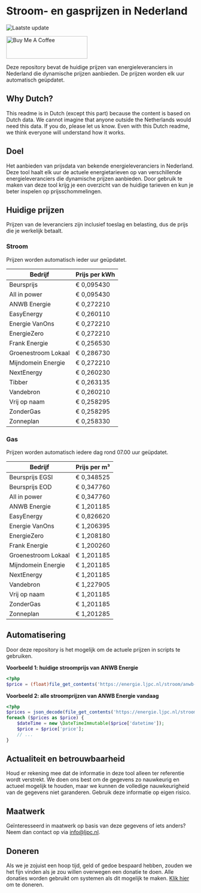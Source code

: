 # Stroom- en gasprijzen in Nederland

![Laatste update](https://img.shields.io/badge/laatste%20update-2025--04--21%2001%3A00%20CET-brightgreen)

<a href="https://www.buymeacoffee.com/Lars-" target="_blank"><img src="https://cdn.buymeacoffee.com/buttons/v2/default-orange.png" alt="Buy Me A Coffee" height="60" style="height: 60px !important;width: 217px !important;" ></a>

Deze repository bevat de huidige prijzen van energieleveranciers in Nederland die dynamische prijzen aanbieden. De prijzen worden elk uur automatisch geüpdatet.

## Why Dutch?

This readme is in Dutch (except this part) because the content is based on Dutch data. We cannot imagine that anyone outside the Netherlands would need this data. If you do, please let us know. Even with this Dutch readme, we think
everyone will understand how it works.

## Doel

Het aanbieden van prijsdata van bekende energieleveranciers in Nederland. Deze tool haalt elk uur de actuele energietarieven op van verschillende energieleveranciers die dynamische prijzen aanbieden. Door gebruik te maken van deze tool
krijg je een overzicht van de huidige tarieven en kun je beter inspelen op prijsschommelingen.

## Huidige prijzen

Prijzen van de leveranciers zijn inclusief toeslag en belasting, dus de prijs die je werkelijk betaalt.

### Stroom

Prijzen worden automatisch ieder uur geüpdatet.

 Bedrijf | Prijs per kWh 
---------|---------------
Beursprijs | € 0,095430
All in power | € 0,095430
ANWB Energie | € 0,272210
EasyEnergy | € 0,260110
Energie VanOns | € 0,272210
EnergieZero | € 0,272210
Frank Energie | € 0,256530
Groenestroom Lokaal | € 0,286730
Mijndomein Energie | € 0,272210
NextEnergy | € 0,260230
Tibber | € 0,263135
Vandebron | € 0,260210
Vrij op naam | € 0,258295
ZonderGas | € 0,258295
Zonneplan | € 0,258330


### Gas

Prijzen worden automatisch iedere dag rond 07.00 uur geüpdatet.

 Bedrijf | Prijs per m³ 
---------|--------------
Beursprijs EGSI | € 0,348525
Beursprijs EOD | € 0,347760
All in power | € 0,347760
ANWB Energie | € 1,201185
EasyEnergy | € 0,826620
Energie VanOns | € 1,206395
EnergieZero | € 1,208180
Frank Energie | € 1,200260
Groenestroom Lokaal | € 1,201185
Mijndomein Energie | € 1,201185
NextEnergy | € 1,201185
Vandebron | € 1,227905
Vrij op naam | € 1,201185
ZonderGas | € 1,201185
Zonneplan | € 1,201285


## Automatisering

Door deze repository is het mogelijk om de actuele prijzen in scripts te gebruiken.

**Voorbeeld 1: huidige stroomprijs van ANWB Energie**

```php
<?php
$price = (float)file_get_contents('https://energie.ljpc.nl/stroom/anwb-energie-nu.txt');

```

**Voorbeeld 2: alle stroomprijzen van ANWB Energie vandaag**

```php
<?php
$prices = json_decode(file_get_contents('https://energie.ljpc.nl/stroom/all-in-power-vandaag.json'),true);
foreach ($prices as $price) {
    $dateTime = new \DateTimeImmutable($price['datetime']);
    $price = $price['price'];
    // ...
}
```

## Actualiteit en betrouwbaarheid

Houd er rekening mee dat de informatie in deze tool alleen ter referentie wordt verstrekt. We doen ons best om de gegevens zo nauwkeurig en actueel mogelijk te houden, maar we kunnen de volledige nauwkeurigheid van de gegevens niet
garanderen. Gebruik deze informatie op eigen risico.

## Maatwerk

Geïnteresseerd in maatwerk op basis van deze gegevens of iets anders? Neem dan contact op
via [info@ljpc.nl](mailto:info@ljpc.nl?subject=Energie%20prijzen).

## Doneren

Als we je zojuist een hoop tijd, geld of gedoe bespaard hebben, zouden we het fijn vinden als je zou willen overwegen een
donatie te doen. Alle donaties worden gebruikt om systemen als dit mogelijk te
maken. [Klik hier](https://www.buymeacoffee.com/Lars-) om te doneren.
